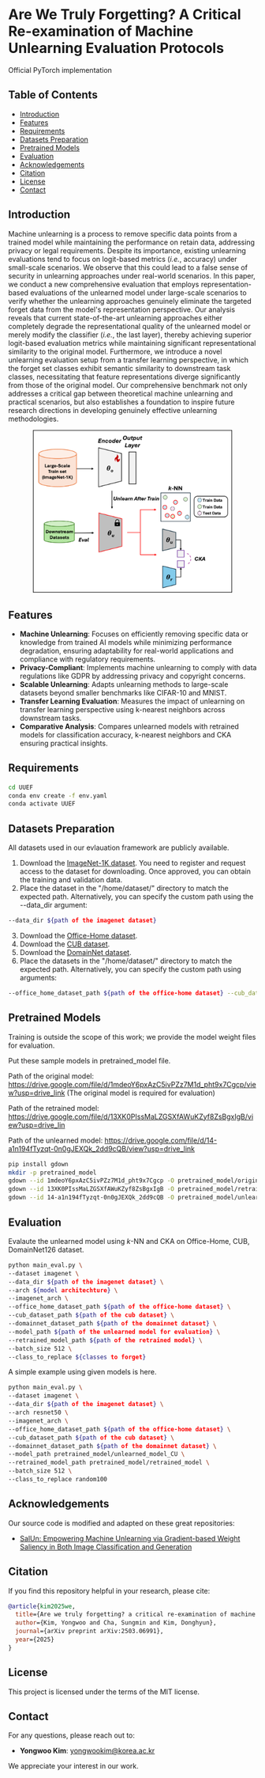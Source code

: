 # Are We Truly Forgetting? A Critical Re-examination of Machine Unlearning Evaluation Protocols

Official PyTorch implementation

## Table of Contents

- [Introduction](#introduction)
- [Features](#features)
- [Requirements](#requirements)
- [Datasets Preparation](#datasets-preparation)
- [Pretrained Models](#pretrained-models)
- [Evaluation](#evaluation)
- [Acknowledgements](#acknowledgements)
- [Citation](#citation)
- [License](#license)
- [Contact](#contact)

## Introduction

Machine unlearning is a process to remove specific data points from a trained model while maintaining the performance on retain data, addressing privacy or legal requirements. Despite its importance, existing unlearning evaluations tend to focus on logit-based metrics (*i.e.*, accuracy) under small-scale scenarios. We observe that this could lead to a false sense of security in unlearning approaches under real-world scenarios. In this paper, we conduct a new comprehensive evaluation that employs representation-based evaluations of the unlearned model under large-scale scenarios to verify whether the unlearning approaches genuinely eliminate the targeted forget data from the model's representation perspective. Our analysis reveals that current state-of-the-art unlearning approaches either completely degrade the representational quality of the unlearned model or merely modify the classifier (*i.e.*, the last layer), thereby achieving superior logit-based evaluation metrics while maintaining significant representational similarity to the original model. Furthermore, we introduce a novel unlearning evaluation setup from a transfer learning perspective, in which the forget set classes exhibit semantic similarity to downstream task classes, necessitating that feature representations diverge significantly from those of the original model. Our comprehensive benchmark not only addresses a critical gap between theoretical machine unlearning and practical scenarios, but also establishes a foundation to inspire future research directions in developing genuinely effective unlearning methodologies.

<p align="center"><img src="images/our_framework.png" width="80%"></p>

## Features

- **Machine Unlearning**: Focuses on efficiently removing specific data or knowledge from trained AI models while minimizing performance degradation, ensuring adaptability for real-world applications and compliance with regulatory requirements.
- **Privacy-Compliant**: Implements machine unlearning to comply with data regulations like GDPR by addressing privacy and copyright concerns.
- **Scalable Unlearning**: Adapts unlearning methods to large-scale datasets beyond smaller benchmarks like CIFAR-10 and MNIST.
- **Transfer Learning Evaluation**: Measures the impact of unlearning on transfer learning perspective using k-nearest neighbors across downstream tasks.
- **Comparative Analysis**: Compares unlearned models with retrained models for classification accuracy, k-nearest neighbors and CKA ensuring practical insights.

## Requirements

```bash
cd UUEF
conda env create -f env.yaml
conda activate UUEF
```

## Datasets Preparation

All datasets used in our evlauation framework are publicly available.

1. Download the [ImageNet-1K dataset](https://image-net.org/download.php). You need to register and request access to the dataset for downloading. Once approved, you can obtain the training and validation data.
2. Place the dataset in the "/home/dataset/" directory to match the expected path. Alternatively, you can specify the custom path using the --data_dir argument:
```bash
--data_dir ${path of the imagenet dataset}
```
3. Download the [Office-Home dataset](https://www.hemanthdv.org/officeHomeDataset.html).
4. Download the [CUB dataset](https://www.kaggle.com/datasets/wenewone/cub2002011).
5. Download the [DomainNet dataset](https://ai.bu.edu/M3SDA/#dataset).
6. Place the datasets in the "/home/dataset/" directory to match the expected path. Alternatively, you can specify the custom path using arguments:
```bash
--office_home_dataset_path ${path of the office-home dataset} --cub_dataset_path ${path of the cub dataset} --domainnet_dataset_path ${path of the domainnet dataset}
```

## Pretrained Models

Training is outside the scope of this work; we provide the model weight files for evaluation.

Put these sample models in pretrained_model file.

Path of the original model: https://drive.google.com/file/d/1mdeoY6pxAzC5ivPZz7M1d_pht9x7Cgcp/view?usp=drive_link
(The original model is required for evaluation)

Path of the retrained model: https://drive.google.com/file/d/13XK0PIssMaLZGSXfAWuKZyf8ZsBgxIgB/view?usp=drive_lin

Path of the unlearned model: https://drive.google.com/file/d/14-a1n194fTyzqt-0n0gJEXQk_2dd9cQB/view?usp=drive_link

```bash
pip install gdown
mkdir -p pretrained_model
gdown --id 1mdeoY6pxAzC5ivPZz7M1d_pht9x7Cgcp -O pretrained_model/original_model.pth.tar
gdown --id 13XK0PIssMaLZGSXfAWuKZyf8ZsBgxIgB -O pretrained_model/retrained_model.pth.tar
gdown --id 14-a1n194fTyzqt-0n0gJEXQk_2dd9cQB -O pretrained_model/unlearned_model_CU.pth.tar
```

## Evaluation

Evalaute the unlearned model using *k*-NN and CKA on Office-Home, CUB, DomainNet126 dataset.
```bash
python main_eval.py \
--dataset imagenet \
--data_dir ${path of the imagenet dataset} \
--arch ${model architechture} \
--imagenet_arch \
--office_home_dataset_path ${path of the office-home dataset} \
--cub_dataset_path ${path of the cub dataset} \
--domainnet_dataset_path ${path of the domainnet dataset} \
--model_path ${path of the unlearned model for evaluation} \
--retrained_model_path ${path of the retrained model} \
--batch_size 512 \
--class_to_replace ${classes to forget}
```

A simple example using given models is here.
```bash
python main_eval.py \
--dataset imagenet \
--data_dir ${path of the imagenet dataset} \
--arch resnet50 \
--imagenet_arch \
--office_home_dataset_path ${path of the office-home dataset} \
--cub_dataset_path ${path of the cub dataset} \
--domainnet_dataset_path ${path of the domainnet dataset} \
--model_path pretrained_model/unlearned_model_CU \
--retrained_model_path pretrained_model/retrained_model \
--batch_size 512 \
--class_to_replace random100
```

## Acknowledgements

Our source code is modified and adapted on these great repositories:

- [SalUn: Empowering Machine Unlearning via Gradient-based Weight Saliency in Both Image Classification and Generation](https://github.com/OPTML-Group/Unlearn-Saliency)

## Citation

If you find this repository helpful in your research, please cite:

```bibtex
@article{kim2025we,
  title={Are we truly forgetting? a critical re-examination of machine unlearning evaluation protocols},
  author={Kim, Yongwoo and Cha, Sungmin and Kim, Donghyun},
  journal={arXiv preprint arXiv:2503.06991},
  year={2025}
}
```

## License

This project is licensed under the terms of the MIT license.

## Contact

For any questions, please reach out to:

- **Yongwoo Kim**: [yongwookim@korea.ac.kr](mailto:yongwookim@korea.ac.kr)

We appreciate your interest in our work.

